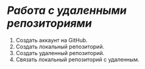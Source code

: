 # ***Работа с удаленными репозиториями***

1. Создать аккаунт на GitHub.
2. Создать локальный репозиторий.
3. Создать удаленный репозиторий.
4. Cвязать локальный репозиторий с удаленным.
